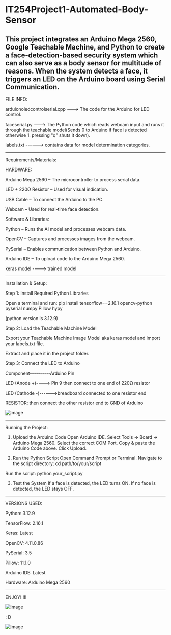 # IT254Project1-Automated-Body-Sensor
This project integrates an Arduino Mega 2560, Google Teachable Machine, and Python to create a face-detection-based security system which can also serve as a body sensor for multitude of reasons. When the system detects a face, it triggers an LED on the Arduino board using Serial Communication.
---------------------------------------------------------------------------------------------------------------------------------------------------------------------------------------------------------------------

FILE INFO:

arduionoledcontrolserial.cpp ---> The code for the Arduino for LED control.

faceserial.py ---> The Python code which reads webcam input and runs it through the teachable model(Sends 0 to Arduino if face is detected otherwise 1. pressing "q" shuts it down).

labels.txt ------> contains data for model determination categories.

---------------------------------------------------------------------------------------------------------------------------------------------------------------------------------------------------------------------



Requirements/Materials:







HARDWARE:

Arduino Mega 2560 – The microcontroller to process serial data.

LED + 220Ω Resistor – Used for visual indication.

USB Cable – To connect the Arduino to the PC.

Webcam – Used for real-time face detection.




Software & Libraries:

Python – Runs the AI model and processes webcam data.

OpenCV – Captures and processes images from the webcam.

PySerial – Enables communication between Python and Arduino.

Arduino IDE – To upload code to the Arduino Mega 2560.

keras model ----> trained model

---------------------------------------------------------------------------------------------------------------------------------------------------------------------------------------------------------------------
Installation & Setup:

Step 1: Install Required Python Libraries

Open a terminal and run: pip install tensorflow==2.16.1  opencv-python pyserial numpy Pillow hypy



(python version is 3.12.9)

Step 2: Load the Teachable Machine Model

Export your Teachable Machine Image Model aka keras model and import your labels.txt file.

Extract and place it in the project folder.

Step 3: Connect the LED to Arduino

Component----------Arduino Pin

LED (Anode +)----> Pin 9 then connect to one end of 220Ω resistor

LED (Cathode -)------>breadboard connected to one resistor end

RESISTOR: then connect the other resistor end to GND of Arduino

![image](https://github.com/user-attachments/assets/fe7a7077-179a-42e6-925d-a3c6e0fd93fc)


---------------------------------------------------------------------------------------------------------------------------------------------------------------------------------------------------------------------

Running the Project:

1. Upload the Arduino Code
Open Arduino IDE.
Select Tools → Board → Arduino Mega 2560.
Select the correct COM Port.
Copy & paste the Arduino Code above.
Click Upload.

2. Run the Python Script
Open Command Prompt or Terminal.
Navigate to the script directory: cd path/to/your/script

Run the script: python your_script.py


3. Test the System
If a face is detected, the LED turns ON.
If no face is detected, the LED stays OFF.

-------------------------------------------------------------------------------------------------------------------------------------------------------------------

VERSIONS USED:

Python: 3.12.9

TensorFlow: 2.16.1

Keras: Latest

OpenCV: 4.11.0.86

PySerial: 3.5

Pillow: 11.1.0

Arduino IDE: Latest

Hardware: Arduino Mega 2560

-------------------------------------------------------------------------------------------------------------------------------------------------------------------


ENJOY!!!!!




![image](https://github.com/user-attachments/assets/c152e881-0a17-4b33-a061-76b95753e0c9)








: D



![image](https://github.com/user-attachments/assets/294fa440-5c42-4137-8829-4df7855cb5ea)






